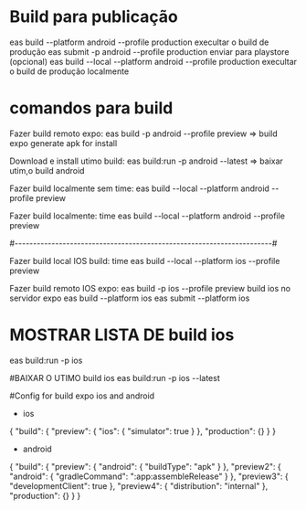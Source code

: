 
# Build para publicação
  eas build --platform android --profile production  execultar o build de produção
  eas submit -p android --profile production enviar para playstore (opcional)
  eas build --local --platform android --profile production  execultar o build de produção localmente



# comandos para build
Fazer build remoto expo: 
  eas build -p android --profile preview  => build expo generate apk for install

Download e install utimo build: 
  eas build:run -p android --latest  => baixar utim,o build android 

Fazer build localmente sem time: 
  eas build --local --platform android --profile preview

Fazer build localmente:
  time eas build --local --platform android --profile preview

#----------------------------------------------------------------------#

Fazer build local IOS build:
  time eas build --local --platform ios --profile preview 

Fazer build remoto IOS expo:
eas build -p ios --profile preview build ios no servidor expo 
eas build --platform ios
eas submit --platform ios


# MOSTRAR LISTA DE build ios
eas build:run -p ios     

#BAIXAR O UTIMO build ios
eas build:run -p ios --latest


#Config for build expo ios and android

* ios

{
  "build": {
    "preview": {
      "ios": {
        "simulator": true
      }
    },
    "production": {}
  }
}

* android

{
  "build": {
    "preview": {
      "android": {
        "buildType": "apk"
      }
    },
    "preview2": {
      "android": {
        "gradleCommand": ":app:assembleRelease"
      }
    },
    "preview3": {
      "developmentClient": true
    },
    "preview4": {
      "distribution": "internal"
    },
    "production": {}
  }
}
